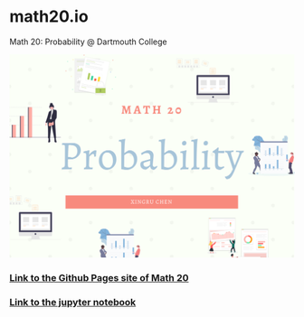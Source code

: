 # math20.io
Math 20: Probability @ Dartmouth College


<p align = "center" >
<img src="./images/Math 20.png" alt="" width="600">
</p>

### [Link to the Github Pages site of Math 20](https://fudab.math20.io) 

### [Link to the jupyter notebook](https://github.com/fudab/math20.io/tree/master/scripts)
